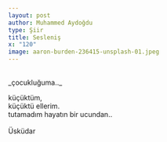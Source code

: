 ```yaml
---
layout: post
author: Muhammed Aydoğdu
type: Şiir
title: Sesleniş
x: "120"
image: aaron-burden-236415-unsplash-01.jpeg
---
```

<br/>  
_çocukluğuma.._  

küçüktüm,  
küçüktü ellerim.  
tutamadım hayatın bir ucundan..  
<br/>
Üsküdar  
